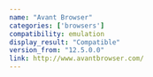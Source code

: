 ```yaml
---
name: "Avant Browser"
categories: ['browsers']
compatibility: emulation
display_result: "Compatible"
version_from: "12.5.0.0"
link: http://www.avantbrowser.com/
---
```


